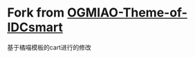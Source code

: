 # Fork from [OGMIAO-Theme-of-IDCsmart](https://github.com/DYMTHH/OGMIAO-Theme-of-IDCsmart)
基于橘喵模板的cart进行的修改
